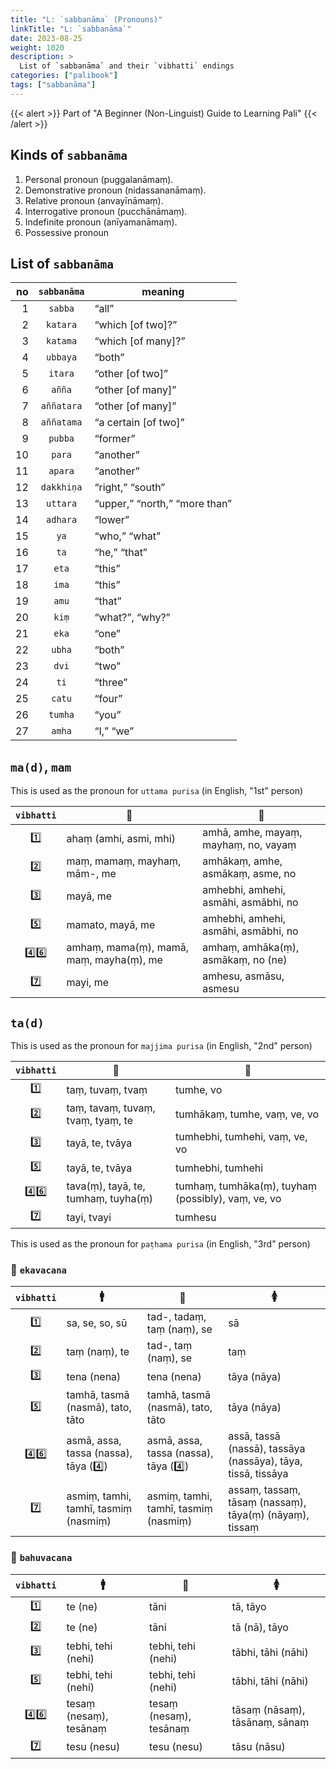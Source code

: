 ```yaml
---
title: "L: `sabbanāma` (Pronouns)"
linkTitle: "L: `sabbanāma`"
date: 2023-08-25
weight: 1020
description: >
  List of `sabbanāma` and their `vibhatti` endings
categories: ["palibook"]
tags: ["sabbanāma"]
---
```


{{< alert >}}
Part of "A Beginner (Non-Linguist) Guide to Learning Pali"
{{< /alert >}}

## Kinds of `sabbanāma`

1. Personal pronoun (puggalanāmaṃ).
2. Demonstrative pronoun (nidassananāmaṃ).
3. Relative pronoun (anvayīnāmaṃ).
4. Interrogative pronoun (pucchānāmaṃ).
5. Indefinite pronoun (anīyamanāmaṃ).
6. Possessive pronoun

## List of `sabbanāma`

| no | `sabbanāma` | meaning |
| --: | :-: | --- |
| 1 | `sabba` | “all” |
| 2 | `katara` | “which [of two]?” |
| 3 | `katama` | “which [of many]?” |
| 4 | `ubbaya` | “both” |
| 5 | `itara` | “other [of two]” |
| 6 | `añña` | “other [of many]” |
| 7 | `aññatara` | “other [of many]” |
| 8 | `aññatama` | “a certain [of two]” |
| 9 | `pubba` | “former” |
| 10 | `para` | “another” |
| 11 | `apara` | “another” |
| 12 | `dakkhiṇa` | “right,” “south” |
| 13 | `uttara` | “upper,” “north,” “more than” |
| 14 | `adhara` | “lower” |
| 15 | `ya` | “who,” “what” |
| 16 | `ta` | “he,” “that” |
| 17 | `eta` | “this” |
| 18 | `ima` | “this” |
| 19 | `amu` | “that” |
| 20 | `kiṃ` | “what?”, “why?” |
| 21 | `eka` | “one” |
| 22 | `ubha` | “both” |
| 23 | `dvi` | “two” |
| 24 | `ti` | “three” |
| 25 | `catu` | “four” |
| 26 | `tumha` | “you” |
| 27 | `amha` | “I,” “we” |

## `ma(d)`, `mam`

This is used as the pronoun for `uttama purisa` (in English, "1st" person)

| `vibhatti` | 👤 | 👥 |
| :-: | --- | --- |
| 1️⃣ | ahaṃ (amhi, asmi, mhi) | amhā, amhe, mayaṃ, mayhaṃ, no, vayaṃ |
| 2️⃣ | maṃ, mamaṃ, mayhaṃ, mām-, me | amhākaṃ, amhe, asmākaṃ, asme, no |
| 3️⃣ | mayā, me | amhebhi, amhehi, asmāhi, asmābhi, no |
| 5️⃣ | mamato, mayā, me | amhebhi, amhehi, asmāhi, asmābhi, no |
| 4️⃣6️⃣ | amhaṃ, mama(ṃ), mamā, maṃ, mayha(ṃ), me | amhaṃ, amhāka(ṃ), asmākaṃ, no (ne) |
| 7️⃣ | mayi, me | amhesu, asmāsu, asmesu |

## `ta(d)`

This is used as the pronoun for `majjima purisa` (in English, "2nd" person)

| `vibhatti` | 👤 | 👥 |
| :-: | --- | --- |
| 1️⃣ | taṃ, tuvaṃ, tvaṃ | tumhe, vo |
| 2️⃣ | taṃ, tavaṃ, tuvaṃ, tvaṃ, tyaṃ, te | tumhākaṃ, tumhe, vaṃ, ve, vo |
| 3️⃣ | tayā, te, tvāya | tumhebhi, tumhehi, vaṃ, ve, vo |
| 5️⃣ | tayā, te, tvāya | tumhebhi, tumhehi |
| 4️⃣6️⃣ | tava(ṃ), tayā, te, tumhaṃ, tuyha(ṃ) | tumhaṃ, tumhāka(ṃ), tuyhaṃ (possibly), vaṃ, ve, vo |
| 7️⃣ | tayi, tvayi | tumhesu |

This is used as the pronoun for `paṭhama purisa` (in English, "3rd" person)

### 👤 `ekavacana`

| `vibhatti` | 🚹 | 🚻 | 🚺 |
| :-: | --- | --- | --- |
| 1️⃣ | sa, se, so, sū | tad-, tadaṃ, taṃ (naṃ), se | sā |
| 2️⃣ | taṃ (naṃ), te | tad-, taṃ (naṃ), se | taṃ |
| 3️⃣ | tena (nena) | tena (nena) | tāya (nāya) |
| 5️⃣ | tamhā, tasmā (nasmā), tato, tāto | tamhā, tasmā (nasmā), tato, tāto | tāya (nāya) |
| 4️⃣6️⃣ | asmā, assa, tassa (nassa), tāya (4️⃣) | asmā, assa, tassa (nassa), tāya (4️⃣) | assā, tassā (nassā), tassāya (nassāya), tāya, tissā, tissāya |
| 7️⃣ | asmiṃ, tamhi, tamhī, tasmiṃ (nasmiṃ) | asmiṃ, tamhi, tamhī, tasmiṃ (nasmiṃ) | assaṃ, tassaṃ, tāsaṃ (nassaṃ), tāya(ṃ) (nāyaṃ), tissaṃ |

### 👥 `bahuvacana`

| `vibhatti` | 🚹 | 🚻 | 🚺 |
| :-: | --- | --- | --- |
| 1️⃣ | te (ne) | tāni | tā, tāyo |
| 2️⃣ | te (ne) | tāni | tā (nā), tāyo |
| 3️⃣ | tebhi, tehi (nehi) | tebhi, tehi (nehi) | tābhi, tāhi (nāhi) |
| 5️⃣ | tebhi, tehi (nehi) | tebhi, tehi (nehi) | tābhi, tāhi (nāhi) |
| 4️⃣6️⃣ | tesaṃ (nesaṃ), tesānaṃ | tesaṃ (nesaṃ), tesānaṃ | tāsaṃ (nāsaṃ), tāsānaṃ, sānaṃ |
| 7️⃣ | tesu (nesu) | tesu (nesu) | tāsu (nāsu) |
